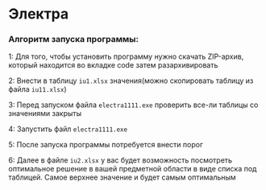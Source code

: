 # Электра
### Алгоритм запуска программы:

1: Для того, чтобы установить программу нужно скачать ZIP-архив, который находится во вкладке code затем разархивировать

2: Внеcти в таблицу `iu1.xlsx` значения(можно скопировать таблицу из файла `iu11.xlsx`)

3: Перед запуском файла `electra1111.exe` проверить все-ли таблицы со значениями закрыты

4: Запустить файл `electra1111.exe` 

5: После запуска программы потребуется внести порог

6: Далее в файле `iu2.xlsx` у вас будет возможность посмотреть оптимальное решение в вашей предметной области в виде списка под таблицей. Самое верхнее значение и будет самым оптимальным
